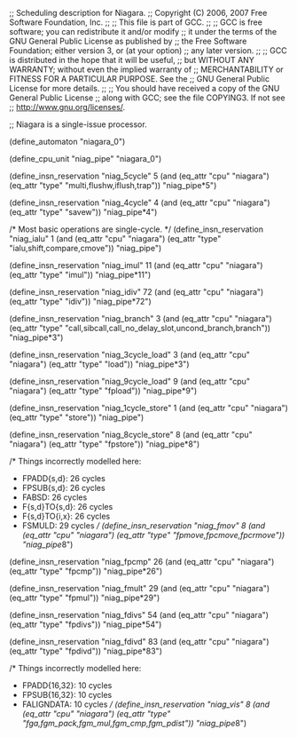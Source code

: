 ;; Scheduling description for Niagara.
;;   Copyright (C) 2006, 2007 Free Software Foundation, Inc.
;;
;; This file is part of GCC.
;;
;; GCC is free software; you can redistribute it and/or modify
;; it under the terms of the GNU General Public License as published by
;; the Free Software Foundation; either version 3, or (at your option)
;; any later version.
;;
;; GCC is distributed in the hope that it will be useful,
;; but WITHOUT ANY WARRANTY; without even the implied warranty of
;; MERCHANTABILITY or FITNESS FOR A PARTICULAR PURPOSE.  See the
;; GNU General Public License for more details.
;;
;; You should have received a copy of the GNU General Public License
;; along with GCC; see the file COPYING3.  If not see
;; <http://www.gnu.org/licenses/>.

;; Niagara is a single-issue processor.

(define_automaton "niagara_0")

(define_cpu_unit "niag_pipe" "niagara_0")

(define_insn_reservation "niag_5cycle" 5
  (and (eq_attr "cpu" "niagara")
    (eq_attr "type" "multi,flushw,iflush,trap"))
  "niag_pipe*5")

(define_insn_reservation "niag_4cycle" 4
  (and (eq_attr "cpu" "niagara")
    (eq_attr "type" "savew"))
  "niag_pipe*4")

/* Most basic operations are single-cycle. */
(define_insn_reservation "niag_ialu" 1
 (and (eq_attr "cpu" "niagara")
   (eq_attr "type" "ialu,shift,compare,cmove"))
 "niag_pipe")

(define_insn_reservation "niag_imul" 11
 (and (eq_attr "cpu" "niagara")
   (eq_attr "type" "imul"))
 "niag_pipe*11")

(define_insn_reservation "niag_idiv" 72
 (and (eq_attr "cpu" "niagara")
   (eq_attr "type" "idiv"))
 "niag_pipe*72")

(define_insn_reservation "niag_branch" 3
  (and (eq_attr "cpu" "niagara")
    (eq_attr "type" "call,sibcall,call_no_delay_slot,uncond_branch,branch"))
  "niag_pipe*3")

(define_insn_reservation "niag_3cycle_load" 3
  (and (eq_attr "cpu" "niagara")
    (eq_attr "type" "load"))
  "niag_pipe*3")

(define_insn_reservation "niag_9cycle_load" 9
  (and (eq_attr "cpu" "niagara")
    (eq_attr "type" "fpload"))
  "niag_pipe*9")

(define_insn_reservation "niag_1cycle_store" 1
  (and (eq_attr "cpu" "niagara")
    (eq_attr "type" "store"))
  "niag_pipe")

(define_insn_reservation "niag_8cycle_store" 8
  (and (eq_attr "cpu" "niagara")
    (eq_attr "type" "fpstore"))
  "niag_pipe*8")

/* Things incorrectly modelled here:
 *  FPADD{s,d}: 26 cycles
 *  FPSUB{s,d}: 26 cycles
 *  FABSD: 26 cycles
 *  F{s,d}TO{s,d}: 26 cycles
 *  F{s,d}TO{i,x}: 26 cycles
 *  FSMULD: 29 cycles
 */
(define_insn_reservation "niag_fmov" 8
  (and (eq_attr "cpu" "niagara")
    (eq_attr "type" "fpmove,fpcmove,fpcrmove"))
  "niag_pipe*8")

(define_insn_reservation "niag_fpcmp" 26
  (and (eq_attr "cpu" "niagara")
    (eq_attr "type" "fpcmp"))
  "niag_pipe*26")

(define_insn_reservation "niag_fmult" 29
 (and (eq_attr "cpu" "niagara")
    (eq_attr "type" "fpmul"))
  "niag_pipe*29")

(define_insn_reservation "niag_fdivs" 54
  (and (eq_attr "cpu" "niagara")
    (eq_attr "type" "fpdivs"))
  "niag_pipe*54")

(define_insn_reservation "niag_fdivd" 83
  (and (eq_attr "cpu" "niagara")
    (eq_attr "type" "fpdivd"))
  "niag_pipe*83")

/* Things incorrectly modelled here:
 *  FPADD{16,32}: 10 cycles
 *  FPSUB{16,32}: 10 cycles
 *  FALIGNDATA: 10 cycles
 */
(define_insn_reservation "niag_vis" 8
  (and (eq_attr "cpu" "niagara")
    (eq_attr "type" "fga,fgm_pack,fgm_mul,fgm_cmp,fgm_pdist"))
  "niag_pipe*8")
